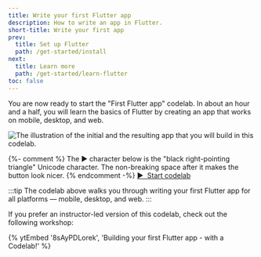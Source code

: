 ```yaml
---
title: Write your first Flutter app
description: How to write an app in Flutter.
short-title: Write your first app
prev:
  title: Set up Flutter
  path: /get-started/install
next:
  title: Learn more
  path: /get-started/learn-flutter
toc: false
---
```


You are now ready to start the "First Flutter app" codelab.
In about an hour and a half,
you will learn the basics of Flutter
by creating an app
that works on mobile, desktop, and web.

<div class="juicy-button-container">
  <img src="/assets/images/docs/get-started/codelab-goal-background.jpg" alt="The illustration of the initial and the resulting app that you will build in this codelab.">

  {%- comment %}
    The &#9654; character below is the "black right-pointing triangle"
    Unicode character.
    The non-breaking space after it makes the button look nicer.
  {% endcomment -%}
  <a class="filled-button"
     target="_blank"
     href="https://codelabs.developers.google.com/codelabs/flutter-codelab-first">
    &#9654;&nbsp; Start codelab
  </a>

</div>

:::tip
The codelab above walks you through writing your first Flutter
app for all platforms &mdash; mobile, desktop, and web.
:::

If you prefer an instructor-led version of this codelab,
check out the following workshop:

{% ytEmbed '8sAyPDLorek', 'Building your first Flutter app - with a Codelab!' %}
